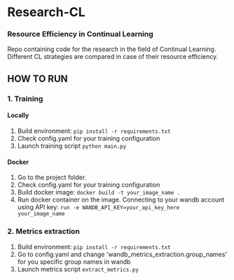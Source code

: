 # Research-CL
### Resource Efficiency in Continual Learning

Repo containing code for the research in the field of Continual Learning.
Different CL strategies are compared in case of their resource efficiency.

## HOW TO RUN

### 1. Training

#### Locally
1. Build environment:
    ```pip install -r requirements.txt```
2. Check config.yaml for your training configuration
3. Launch training script
    ```python main.py```

#### Docker
1. Go to the project folder.
2. Check config.yaml for your training configuration
3. Build docker image:
    ```docker build -t your_image_name .```
4. Run docker container on the image. Connecting to your wandb account using API key:
    ```run -e WANDB_API_KEY=your_api_key_here your_image_name```

### 2. Metrics extraction

1. Build environment:
    ```pip install -r requirements.txt```
2. Go to config.yaml and change 'wandb_metrics_extraction.group_names' for you specific group names in wandb
3. Launch metrics script
    ```extract_metrics.py```



